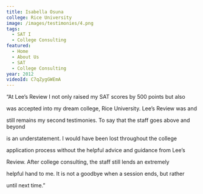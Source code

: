 ```yaml
---
title: Isabella Osuna
college: Rice University
image: /images/testimonies/4.png
tags:
  - SAT I
  - College Consulting
featured:
  - Home
  - About Us
  - SAT
  - College Consulting
year: 2012
videoId: C7qZygGWEmA
---
```


“At Lee’s Review I not only raised my SAT scores by 500 points but also

was accepted into my dream college, Rice University. Lee’s Review was and

still remains my second testimonies. To say that the staff goes above and beyond

is an understatement. I would have been lost throughout the college

application process without the helpful advice and guidance from Lee’s

Review. After college consulting, the staff still lends an extremely

helpful hand to me. It is not a goodbye when a session ends, but rather

until next time.”
